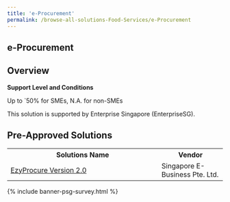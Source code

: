 ```yaml
---
title: 'e-Procurement'
permalink: /browse-all-solutions-Food-Services/e-Procurement
---
```


## e-Procurement
## Overview

**Support Level and Conditions**

Up to `50% for SMEs, N.A. for non-SMEs

This solution is supported by Enterprise Singapore (EnterpriseSG).

## Pre-Approved Solutions

<table>
<tr>
<th style='width: auto;'><b>Solutions Name</b></th>
<th style='width: 30%;'><b>Vendor</b></th>
</tr>
<tr>
<td><a href='/productivity-solutions-grant/solutionrepo/201409838G-EzyProcur-v-20-FS' target='_blank'>EzyProcure Version 2.0</a><br></td>
<td>Singapore E-Business Pte. Ltd.</td>
</tr>
</table>

{% include banner-psg-survey.html %}
